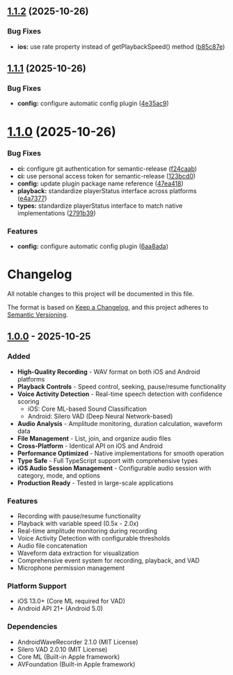 ## [1.1.2](https://github.com/SGamrekelashvili/expo-audio-studio/compare/v1.1.1...v1.1.2) (2025-10-26)


### Bug Fixes

* **ios:** use rate property instead of getPlaybackSpeed() method ([b85c87e](https://github.com/SGamrekelashvili/expo-audio-studio/commit/b85c87e185c976fd6e0af674b731bd2b0d35dc90))

## [1.1.1](https://github.com/SGamrekelashvili/expo-audio-studio/compare/v1.1.0...v1.1.1) (2025-10-26)


### Bug Fixes

* **config:** configure automatic config plugin ([4e35ac9](https://github.com/SGamrekelashvili/expo-audio-studio/commit/4e35ac99b25c981cb74037be2f0f01d24350ae54))

# [1.1.0](https://github.com/SGamrekelashvili/expo-audio-studio/compare/v1.0.0...v1.1.0) (2025-10-26)


### Bug Fixes

* **ci:** configure git authentication for semantic-release ([f24caab](https://github.com/SGamrekelashvili/expo-audio-studio/commit/f24caabb1d67bb84bb762136b3da99ae2af5fef1))
* **ci:** use personal access token for semantic-release ([123bcd0](https://github.com/SGamrekelashvili/expo-audio-studio/commit/123bcd080b6ccd8f3a444e5f6f7fc8af54744ceb))
* **config:** update plugin package name reference ([47ea418](https://github.com/SGamrekelashvili/expo-audio-studio/commit/47ea418142520d0bbc0ba560f4178a224d424925))
* **playback:** standardize playerStatus interface across platforms ([e4a7377](https://github.com/SGamrekelashvili/expo-audio-studio/commit/e4a7377b7e1279a4df6c834b69996bfdb8dbf550))
* **types:** standardize playerStatus interface to match native implementations ([2791b39](https://github.com/SGamrekelashvili/expo-audio-studio/commit/2791b3903f0ce9fdb9c791760d6419f94b49cba7))


### Features

* **config:** configure automatic config plugin ([6aa8ada](https://github.com/SGamrekelashvili/expo-audio-studio/commit/6aa8adac2c2cc1240a3a2179f3c89c1af16fbec7))

# Changelog

All notable changes to this project will be documented in this file.

The format is based on [Keep a Changelog](https://keepachangelog.com/en/1.0.0/),
and this project adheres to [Semantic Versioning](https://semver.org/spec/v2.0.0.html).

## [1.0.0] - 2025-10-25

### Added
- **High-Quality Recording** - WAV format on both iOS and Android platforms
- **Playback Controls** - Speed control, seeking, pause/resume functionality
- **Voice Activity Detection** - Real-time speech detection with confidence scoring
  - iOS: Core ML-based Sound Classification
  - Android: Silero VAD (Deep Neural Network-based)
- **Audio Analysis** - Amplitude monitoring, duration calculation, waveform data
- **File Management** - List, join, and organize audio files
- **Cross-Platform** - Identical API on iOS and Android
- **Performance Optimized** - Native implementations for smooth operation
- **Type Safe** - Full TypeScript support with comprehensive types
- **iOS Audio Session Management** - Configurable audio session with category, mode, and options
- **Production Ready** - Tested in large-scale applications

### Features
- Recording with pause/resume functionality
- Playback with variable speed (0.5x - 2.0x)
- Real-time amplitude monitoring during recording
- Voice Activity Detection with configurable thresholds
- Audio file concatenation
- Waveform data extraction for visualization
- Comprehensive event system for recording, playback, and VAD
- Microphone permission management

### Platform Support
- iOS 13.0+ (Core ML required for VAD)
- Android API 21+ (Android 5.0)

### Dependencies
- AndroidWaveRecorder 2.1.0 (MIT License)
- Silero VAD 2.0.10 (MIT License)
- Core ML (Built-in Apple framework)
- AVFoundation (Built-in Apple framework)

[1.0.0]: https://github.com/SGamrekelashvili/expo-audio-studio/releases/tag/v1.0.0
